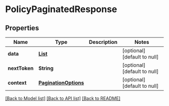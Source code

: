 # PolicyPaginatedResponse
## Properties

Name | Type | Description | Notes
------------ | ------------- | ------------- | -------------
**data** | [**List**](Policy.md) |  | [optional] [default to null]
**nextToken** | **String** |  | [optional] [default to null]
**context** | [**PaginationOptions**](PaginationOptions.md) |  | [optional] [default to null]

[[Back to Model list]](../README.md#documentation-for-models) [[Back to API list]](../README.md#documentation-for-api-endpoints) [[Back to README]](../README.md)

